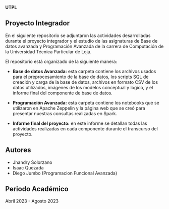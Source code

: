 **UTPL**
## Proyecto Integrador 

En el siguiente repositorio se adjuntaron las actividades desarrolladas durante el proyecto integrador y el estudio de las asignaturas de Base de datos avanzada y Programación Avanzada de la carrera de Computación de la Universidad Técnica Particular de Loja.

El repositorio está organizado de la siguiente manera:

- **Base de datos Avanzada:** esta carpeta contiene los archivos usados para el preprocesamiento de la base de datos, los scripts SQL de creación y carga de la base de datos, archivos en formato CSV de los datos utilizados, imágenes de los modelos conceptual y lógico, y el informe final del componente de base de datos.

- **Programación Avanzada:** esta carpeta contiene los notebooks que se utilizaron en Apache Zeppelin y la página web que se creó para presentar nuestras consultas realizadas en Spark.

- **Informe final del proyecto:** en este informe se detallan todas las actividades realizadas en cada componente durante el transcurso del proyecto.

## Autores

- Jhandry Solorzano
- Isaac Quezada
- Diego Jumbo (Programacion Funcional Avanzada)

## Periodo Académico
Abril 2023 - Agosto 2023
